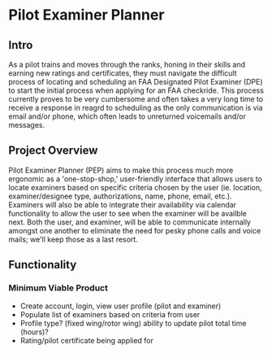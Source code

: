 
# Pilot Examiner Planner 

## Intro 

As a pilot trains and moves through the ranks, honing in their skills and earning new ratings and certificates, they must navigate the difficult process of locating and scheduling an FAA Designated Pilot Examiner (DPE) to start the initial process when applying for an FAA checkride. This process currently proves to be very cumbersome and often takes a very long time to receive a response in reagrd to scheduling as the only communication is via email and/or phone, which often leads to unreturned voicemails and/or messages. 

## Project Overview

Pilot Examiner Planner (PEP) aims to make this process much more ergonomic as a 'one-stop-shop,' user-friendly interface that allows users to locate examiners based on specific criteria chosen by the user (ie. location, examiner/designee type, authorizations, name, phone, email, etc.). Examiners will also be able to integrate their availability via calendar functionality to allow the user to see when the examiner will be availble next. Both the user, and examiner, will be able to communicate internally amongst one another to eliminate the need for pesky phone calls and voice mails; we'll keep those as a last resort. 

## Functionality

### Minimum Viable Product 
- Create account, login, view user profile (pilot and examiner)
- Populate list of examiners based on criteria from user 
- Profile type? (fixed wing/rotor wing) ability to update pilot total time (hours)? 
- Rating/pilot certificate being applied for 

